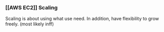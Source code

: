 ### [[AWS EC2]] Scaling

Scaling is about using what use need.
In addition, have flexibility to grow freely. (most likely inff)